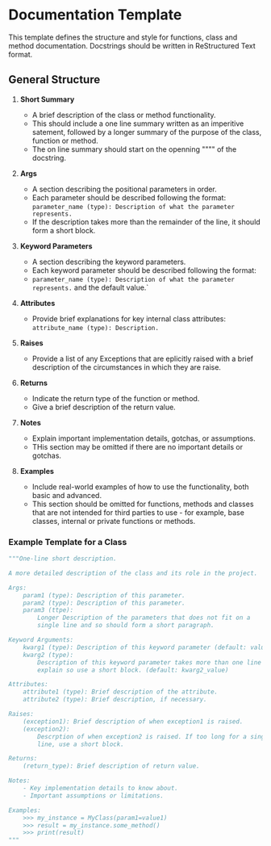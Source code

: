 # Documentation Template

This template defines the structure and style for functions, class and method documentation.
Docstrings should be written in ReStructured Text format.

## General Structure

1. **Short Summary**

    - A brief description of the class or method functionality.
    - This should include a one line summary written as an imperitive satement,
      followed by a longer summary of the purpose of the class, function or method.
    - The on line summary should start on the openning """" of the docstring.

1. **Args**

    - A section describing the positional parameters in order.
    - Each parameter should be described following the format:
      `parameter_name (type): Description of what the parameter represents.`
    - If the description takes more than the remainder of the line, it should
      form a short block.

1. **Keyword Parameters**

    - A section describing the keyword parameters.
    - Each keyword parameter should be described following the format:
    - `parameter_name (type): Description of what the parameter represents.`
       and the default value.`

1. **Attributes**

    - Provide brief explanations for key internal class attributes:
      `attribute_name (type): Description.`

1. **Raises**

    - Provide a list of any Exceptions that are eplicitly raised with a
      brief description of the circumstances in which they are raise.

1. **Returns**

    - Indicate the return type of the function or method.
    - Give a brief description of the return value.

1. **Notes**

    - Explain important implementation details, gotchas, or assumptions.
    - THis section may be omitted if there are no important details or gotchas.

1. **Examples**

    - Include real-world examples of how to use the functionality, both basic and advanced.
    - This section should be omitted for functions, methods and classes that are not intended
      for third parties to use - for example, base classes, internal or private functions or methods.

### Example Template for a Class

```python
"""One-line short description.

A more detailed description of the class and its role in the project.

Args:
    param1 (type): Description of this parameter.
    param2 (type): Description of this parameter.
    param3 (ttpe):
        Longer Description of the parameters that does not fit on a
        single line and so should form a short paragraph.

Keyword Arguments:
    kwarg1 (type): Description of this keyword parameter (default: value)
    kwarg2 (type):
        Description of this keyword parameter takes more than one line to
        explain so use a short block. (default: kwarg2_value)

Attributes:
    attribute1 (type): Brief description of the attribute.
    attribute2 (type): Brief description, if necessary.

Raises:
    (exception1): Brief description of when exception1 is raised.
    (exception2):
        Descrption of when exception2 is raised. If too long for a single
        line, use a short block.

Returns:
    (return_type): Brief description of return value.

Notes:
    - Key implementation details to know about.
    - Important assumptions or limitations.

Examples:
    >>> my_instance = MyClass(param1=value1)
    >>> result = my_instance.some_method()
    >>> print(result)
"""
```